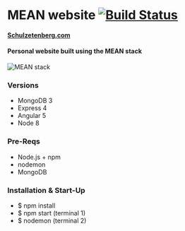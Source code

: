 # MEAN website [![Build Status](https://travis-ci.com/schulzetenberg/mean-website.svg?branch=master)](https://travis-ci.com/schulzetenberg/mean-website)
#### [Schulzetenberg.com](http://schulzetenberg.com)

#### Personal website built using the MEAN stack
![MEAN stack](http://codecondo.com/wp-content/uploads/2015/08/7-Features-of-MEAN-Stack_785.png)

### Versions
  - MongoDB 3
  - Express 4
  - Angular 5
  - Node 8

### Pre-Reqs
  - Node.js + npm
  - nodemon
  - MongoDB

### Installation & Start-Up
  - $ npm install
  - $ npm start (terminal 1)
  - $ nodemon (terminal 2)
